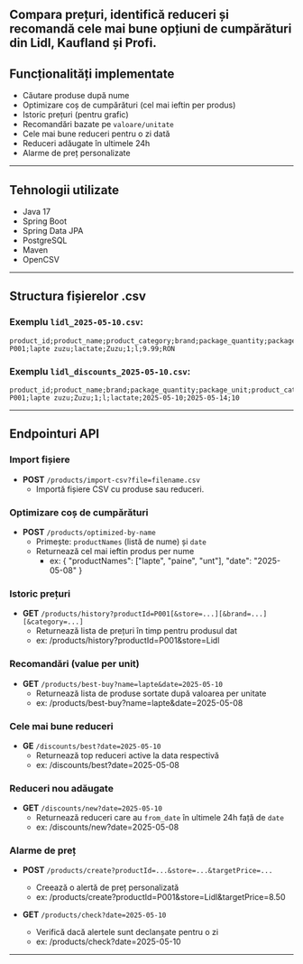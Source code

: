 **Compara prețuri, identifică reduceri și recomandă cele mai bune opțiuni de cumpărături din Lidl, Kaufland și Profi.**
---
## Funcționalități implementate

- Căutare produse după nume
- Optimizare coș de cumpărături (cel mai ieftin per produs)
- Istoric prețuri (pentru grafic)
- Recomandări bazate pe `valoare/unitate`
- Cele mai bune reduceri pentru o zi dată
- Reduceri adăugate în ultimele 24h
- Alarme de preț personalizate

---

## Tehnologii utilizate

- Java 17
- Spring Boot
- Spring Data JPA
- PostgreSQL
- Maven
- OpenCSV

---

## Structura fișierelor .csv

### Exemplu `lidl_2025-05-10.csv`:
```csv
product_id;product_name;product_category;brand;package_quantity;package_unit;price;currency
P001;lapte zuzu;lactate;Zuzu;1;l;9.99;RON
```

### Exemplu `lidl_discounts_2025-05-10.csv`:
```csv
product_id;product_name;brand;package_quantity;package_unit;product_category;from_date;to_date;percentage_of_discount
P001;lapte zuzu;Zuzu;1;l;lactate;2025-05-10;2025-05-14;10
```

---

## Endpointuri API

### Import fișiere

- **POST** `/products/import-csv?file=filename.csv`
    - Importă fișiere CSV cu produse sau reduceri.

### Optimizare coș de cumpărături

- **POST** `/products/optimized-by-name`
    - Primește: `productNames` (listă de nume) și `date`
    - Returnează cel mai ieftin produs per nume
      - ex: 
      {
        "productNames": ["lapte", "paine", "unt"],
        "date": "2025-05-08"
        }

### Istoric prețuri

- **GET** `/products/history?productId=P001[&store=...][&brand=...][&category=...]`
    - Returnează lista de prețuri în timp pentru produsul dat
    - ex: /products/history?productId=P001&store=Lidl

### Recomandări (value per unit)

- **GET** `/products/best-buy?name=lapte&date=2025-05-10`
    - Returnează lista de produse sortate după valoarea per unitate
    - ex: /products/best-buy?name=lapte&date=2025-05-08

### Cele mai bune reduceri

- **GE** `/discounts/best?date=2025-05-10`
    - Returnează top reduceri active la data respectivă
    - ex: /discounts/best?date=2025-05-08

### Reduceri nou adăugate

- **GET** `/discounts/new?date=2025-05-10`
    - Returnează reduceri care au `from_date` în ultimele 24h față de `date`
    - ex: /discounts/new?date=2025-05-08

### Alarme de preț

- **POST** `/products/create?productId=...&store=...&targetPrice=...`
    - Creează o alertă de preț personalizată
    - ex: /products/create?productId=P001&store=Lidl&targetPrice=8.50

- **GET** `/products/check?date=2025-05-10`
    - Verifică dacă alertele sunt declanșate pentru o zi
    - ex: /products/check?date=2025-05-10
---